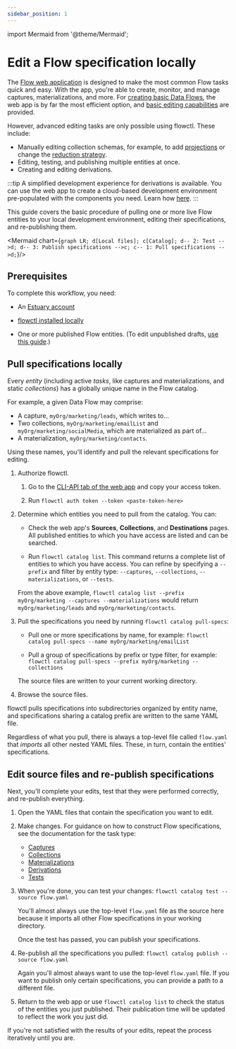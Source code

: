 ```yaml
---
sidebar_position: 1
---
```

import Mermaid from '@theme/Mermaid';

# Edit a Flow specification locally

The [Flow web application](../../concepts/web-app.md) is designed to make the most common Flow tasks quick and easy.
With the app, you're able to create, monitor, and manage captures, materializations, and more.
For [creating basic Data Flows](../create-dataflow.md), the web app is by far the most efficient option,
and [basic editing capabilities](/guides/edit-data-flows) are provided.

However, advanced editing tasks are only possible using flowctl. These include:

* Manually editing collection schemas, for example, to add [projections](../../concepts/advanced/projections.md)
or change the [reduction strategy](../../reference/reduction-strategies/README.md).
* Editing, testing, and publishing multiple entities at once.
* Creating and editing derivations.

:::tip
A simplified development experience for derivations is available. You can use the web app to create a cloud-based development environment pre-populated with the components you need. Learn how [here](./create-derivation.md).
:::

This guide covers the basic procedure of pulling one or more live Flow entities to your local development environment,
editing their specifications, and re-publishing them.

<Mermaid chart={`
	graph LR;
    d[Local files];
    c[Catalog];
    d-- 2: Test -->d;
    d-- 3: Publish specifications -->c;
    c-- 1: Pull specifications -->d;
`}/>

## Prerequisites

To complete this workflow, you need:

* An [Estuary account](../../getting-started/getting-started.md)

* [flowctl installed locally](../get-started-with-flowctl.md)

* One or more published Flow entities. (To edit unpublished drafts, [use this guide](./edit-draft-from-webapp.md).)

## Pull specifications locally

Every *entity* (including active *tasks*, like captures and materializations, and static *collections*)
has a globally unique name in the Flow catalog.

For example, a given Data Flow may comprise:

* A capture, `myOrg/marketing/leads`, which writes to...
* Two collections, `myOrg/marketing/emailList` and `myOrg/marketing/socialMedia`, which are materialized as part of...
* A materialization, `myOrg/marketing/contacts`.

Using these names, you'll identify and pull the relevant specifications for editing.

1. Authorize flowctl.

   1. Go to the [CLI-API tab of the web app](https://dashboard.estuary.dev/admin/api) and copy your access token.

   2. Run `flowctl auth token --token <paste-token-here>`

2. Determine which entities you need to pull from the catalog. You can:

   * Check the web app's **Sources**, **Collections**, and **Destinations** pages.
  All published entities to which you have access are listed and can be searched.

   * Run `flowctl catalog list`. This command returns a complete list of entities to which you have access.
  You can refine by specifying a `--prefix` and filter by entity type:  `--captures`, `--collections`, `--materializations`, or `--tests`.

    From the above example, `flowctl catalog list --prefix myOrg/marketing --captures --materializations` would return
    `myOrg/marketing/leads` and `myOrg/marketing/contacts`.

3. Pull the specifications you need by running `flowctl catalog pull-specs`:

   * Pull one or more specifications by name, for example: `flowctl catalog pull-specs --name myOrg/marketing/emailList`

   * Pull a group of specifications by prefix or type filter, for example: `flowctl catalog pull-specs --prefix myOrg/marketing --collections`

   The source files are written to your current working directory.

4. Browse the source files.

  flowctl pulls specifications into subdirectories organized by entity name,
  and specifications sharing a catalog prefix are written to the same YAML file.

  Regardless of what you pull, there is always a top-level file called `flow.yaml` that *imports* all other nested YAML files.
  These, in turn, contain the entities' specifications.

## Edit source files and re-publish specifications

Next, you'll complete your edits, test that they were performed correctly, and re-publish everything.

1. Open the YAML files that contain the specification you want to edit.

2. Make changes. For guidance on how to construct Flow specifications, see the documentation for the task type:

   * [Captures](../../concepts/captures.md#specification)
   * [Collections](../../concepts/collections.md#specification)
   * [Materializations](../../concepts/materialization.md#specification)
   * [Derivations](../../concepts/derivations.md#specification)
   * [Tests](../../concepts/tests.md)

3. When you're done, you can test your changes:
`flowctl catalog test --source flow.yaml`

   You'll almost always use the top-level `flow.yaml` file as the source here because it imports all other Flow specifications
   in your working directory.

   Once the test has passed, you can publish your specifications.

4. Re-publish all the specifications you pulled: `flowctl catalog publish --source flow.yaml`

   Again you'll almost always want to use the top-level `flow.yaml` file. If you want to publish only certain specifications,
   you can provide a path to a different file.

5. Return to the web app or use `flowctl catalog list` to check the status of the entities you just published.
Their publication time will be updated to reflect the work you just did.

If you're not satisfied with the results of your edits, repeat the process iteratively until you are.